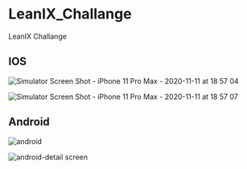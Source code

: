 # LeanIX_Challange

LeanIX Challange


IOS
-----------------------------------------------

![Simulator Screen Shot - iPhone 11 Pro Max - 2020-11-11 at 18 57 04](https://user-images.githubusercontent.com/6533327/98818388-80fdce00-2451-11eb-8a7e-fee46f099cbe.png)


![Simulator Screen Shot - iPhone 11 Pro Max - 2020-11-11 at 18 57 07](https://user-images.githubusercontent.com/6533327/98818481-a559aa80-2451-11eb-9f9a-df94c2ed8918.png)


Android
-----------------------------------------------

![android](https://user-images.githubusercontent.com/6533327/98818519-b1456c80-2451-11eb-830a-7a08414ac278.jpeg)

![android-detail screen](https://user-images.githubusercontent.com/6533327/98818592-c7ebc380-2451-11eb-8591-2d4c15e5da57.jpeg)

